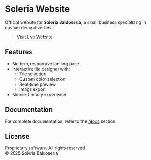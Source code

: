 # Soleria Website

Official website for **Soleria Baldosería**, a small business specializing in custom decorative tiles.

> [Visit Live Website](https://soleriabaldoseria.com/)

## Features

- Modern, responsive landing page
- Interactive tile designer with:
   - Tile selection
   - Custom color selection
   - Real-time preview
   - Image export
- Mobile-friendly experience

## Documentation

For complete documentation, refer to the [/docs](https://github.com/darianmorat/soleria-website/tree/main/docs) section.

## License

Proprietary software. All rights reserved  
© 2025 Soleria Baldosería
